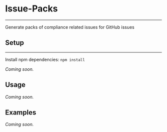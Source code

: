 # Issue-Packs
* * *

Generate packs of compliance related issues for GitHub issues

## Setup
* * *

Install npm dependencies:
`npm install`

_Coming soon._

## Usage

_Coming soon._

## Examples

_Coming soon._
